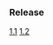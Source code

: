### Release
[1.1](https://github.com/dev1abhi/k8s-prac/releases/tag/1.1)
[1.2](https://github.com/dev1abhi/k8s-prac/releases/tag/1.2)